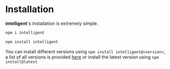 # Installation
**intelligent**'s installation is extremely simple.
```sh
npm i intelligent
```
```sh
npm install intelligent
```

You can install different versions using `npm install intelligent@<version>`, a list of all versions is provided [here](/versions) or install the latest version using `npm install@latest`
